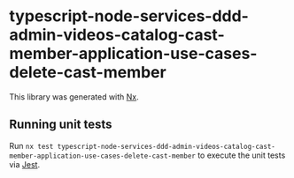 # typescript-node-services-ddd-admin-videos-catalog-cast-member-application-use-cases-delete-cast-member

This library was generated with [Nx](https://nx.dev).

## Running unit tests

Run `nx test typescript-node-services-ddd-admin-videos-catalog-cast-member-application-use-cases-delete-cast-member` to execute the unit tests via [Jest](https://jestjs.io).
